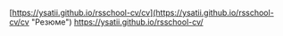 [https://ysatii.github.io/rsschool-cv/cv](https://ysatii.github.io/rsschool-cv/cv "Резюме")
https://ysatii.github.io/rsschool-cv/